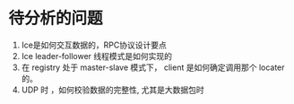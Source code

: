 # 待分析的问题

1. Ice是如何交互数据的，RPC协议设计要点
2. Ice leader-follower 线程模式是如何实现的
3. 在 registry 处于 master-slave 模式下， client 是如何确定调用那个 locater 的。
4. UDP 时 ，如何校验数据的完整性, 尤其是大数据包时